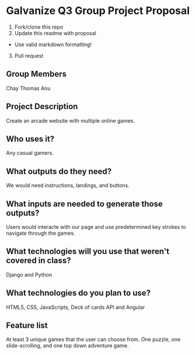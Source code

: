 # Galvanize Q3 Group Project Proposal

1. Fork/clone this repo
2. Update this readme with proposal
  * Use valid markdown formatting!
3. Pull request

## Group Members
Chay
Thomas
Anu

## Project Description
Create an arcade website with multiple online games.

## Who uses it?
Any casual gamers.

## What outputs do they need?
We would need instructions, landings, and buttons.

## What inputs are needed to generate those outputs?
Users would interacte with our page and use predetermined key strokes to navigate through the games.

## What technologies will you use that weren't covered in class?
Django and Python

## What technologies do you plan to use?
HTML5, CSS, JavaScripts, Deck of cards API and Angular

## Feature list
At least 3 unique games that the user can choose from. One puzzle, one slide-scrolling, and one top down adventure game. 
